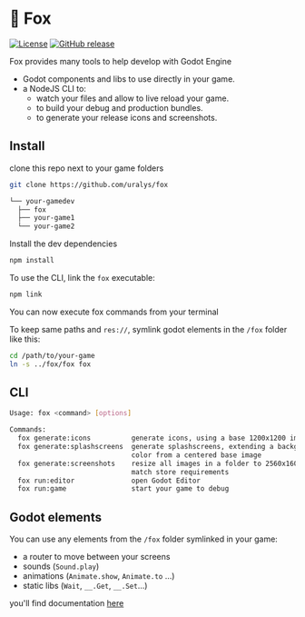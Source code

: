 # 🦊 Fox

[![License](https://img.shields.io/badge/License-MIT-green.svg?colorB=3cc712)](license)
[![GitHub release](https://img.shields.io/github/release/uralys/fox.svg)](https://github.com/uralys/fox/releases)

Fox provides many tools to help develop with Godot Engine

- Godot components and libs to use directly in your game.
- a NodeJS CLI to:
  - watch your files and allow to live reload your game.
  - to build your debug and production bundles.
  - to generate your release icons and screenshots.

## Install

clone this repo next to your game folders

```sh
git clone https://github.com/uralys/fox
```

```sh
└── your-gamedev
  ├── fox
  ├── your-game1
  └── your-game2
```

Install the dev dependencies

```sh
npm install
```

To use the CLI, link the `fox` executable:

```sh
npm link
```

You can now execute fox commands from your terminal

To keep same paths and `res://`, symlink godot elements in the `/fox` folder like this:

```sh
cd /path/to/your-game
ln -s ../fox/fox fox
```

## CLI

```sh
Usage: fox <command> [options]

Commands:
  fox generate:icons          generate icons, using a base 1200x1200 image
  fox generate:splashscreens  generate splashscreens, extending a background
                              color from a centered base image
  fox generate:screenshots    resize all images in a folder to 2560x1600, to
                              match store requirements
  fox run:editor              open Godot Editor
  fox run:game                start your game to debug
```

## Godot elements

You can use any elements from the `/fox` folder symlinked in your game:

- a router to move between your screens
- sounds (`Sound.play`)
- animations (`Animate.show`, `Animate.to` ...)
- static libs (`Wait`, `__.Get`, `__.Set`...)

you'll find documentation [here](./docs/godot-elements.md)
